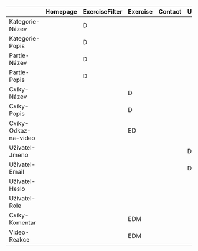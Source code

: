 |                      | Homepage | ExerciseFilter | Exercise | Contact | UserAccount | Login | SignUp |     |     |     |     |
| -------------------- | -------- | -------------- | -------- | ------- | ----------- | ----- | ------ | --- | --- | --- | --- |
| Kategorie-Název      |          | D              |          |         |             |       |        |     |     |     |     |
| Kategorie-Popis      |          | D              |          |         |             |       |        |     |     |     |     |
| Partie-Název         |          | D              |          |         |             |       |        |     |     |     |     |
| Partie-Popis         |          | D              |          |         |             |       |        |     |     |     |     |
| Cviky-Název          |          |                | D        |         |             |       |        |     |     |     |     |
| Cviky-Popis          |          |                | D        |         |             |       |        |     |     |     |     |
| Cviky-Odkaz-na-video |          |                | ED       |         |             |       |        |     |     |     |     |
| Uživatel-Jmeno       |          |                |          |         | D           | EM    | EDM    |     |     |     |     |
| Uživatel-Email       |          |                |          |         | D           | EM    | EDM    |     |     |     |     |
| Uživatel-Heslo       |          |                |          |         |             | E     | EM     |     |     |     |     |
| Uživatel-Role        |          |                |          |         |             |       |        |     |     |     |     |
| Cviky-Komentar       |          |                | EDM      |         |             |       |        |     |     |     |     |
| Video-Reakce         |          |                | EDM      |         |             |       |        |     |     |     |     |
